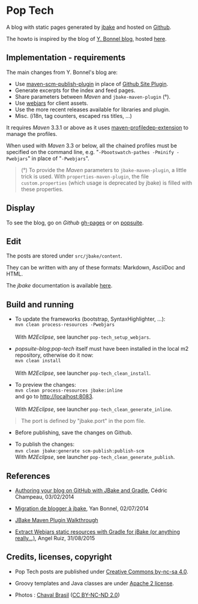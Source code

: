Pop Tech
========

A blog with static pages generated by [jbake](http://jbake.org) and hosted on [Github](https://github.com/atao60/pop-tech).

The howto is inspired by the blog of [Y. Bonnel blog](http://www.ybonnel.fr/), hosted [here](https://github.com/ybonnel/blog).

Implementation - requirements
----

The main changes from Y. Bonnel's blog are:

* Use [maven-scm-publish-plugin](http://maven.apache.org/plugins/maven-scm-publish-plugin/) in place of [Github Site Plugin](http://github.com/github/maven-plugins).
* Generate excerpts for the index and feed pages. 
* Share parameters between *Maven* and `jbake-maven-plugin` (°).
* Use [webjars](http://www.webjars.org/) for client assets.
* Use the more recent releases available for libraries and plugin.
* Misc. (i18n, tag counters, escaped rss titles, ...)

It requires *Maven* 3.3.1 or above as it uses [maven-profiledep-extension](https://github.com/sviperll/ozymandias/tree/master/maven-profiledep-extension) to manage the profiles.

When used with *Maven* 3.3 or below, all the chained profiles must be specified on the command line, e.g. "`-Pbootswatch-pathes -Pminify -Pwebjars`" in place of "`-Pwebjars`".

>(°) To provide the *Maven* parameters to `jbake-maven-plugin`, a little trick is used. With `properties-maven-plugin`, the file `custom.properties` (which usage is deprecated by jbake) is filled with these properties.

Display
----

To see the blog, go on *Github* [gh-pages](http://atao60.github.io/pop-tech) or on [popsuite](http://www.popsuite.net).

Edit
-----

The posts are stored under <code>src/jbake/content</code>.

They can be written with any of these formats: Markdown, AsciiDoc and HTML.

The *jbake* documentation is available [here](http://jbake.org/docs/). 

Build and running
------

* To update the frameworks (bootstrap, SyntaxHighlighter, ...):  
          `mvn clean process-resources -Pwebjars`  
&nbsp;            
With *M2Eclipse*, see launcher `pop-tech_setup_webjars`.          
      
* *popsuite-blog:pop-tech* itself must have been installed in the local m2 repository, otherwise do it now:  
          `mvn clean install`        
&nbsp;            
With *M2Eclipse*, see launcher `pop-tech_clean_install`.          

* To preview the changes:  
        `mvn clean process-resources jbake:inline`  
and go to [http://localhost:8083](http://localhost:8083).  
&nbsp;            
With *M2Eclipse*, see launcher `pop-tech_clean_generate_inline`.  

>The port is defined by "jbake.port" in the pom file.
      
* Before publishing, save the changes on Github.   

* To publish the changes:  
        `mvn clean jbake:generate scm-publish:publish-scm`
&nbsp;            
With *M2Eclipse*, see launcher `pop-tech_clean_generate_publish`.
	  
References
------	  

* [Authoring your blog on GitHub with JBake and Gradle](http://melix.github.io/blog/2014/02/hosting-jbake-github.html), Cédric Champeau, 03/02/2014 
  
* [Migration de blogger à jbake](http://www.ybonnel.fr/2014/07/migrate-blogger-to-jbake.html), Yan Bonnel, 02/07/2014

* [JBake Maven Plugin Walkthrough](http://docs.ingenieux.com.br/project/jbake/walkthrough.html)	 

* [Extract Webjars static resources with Gradle for jBake (or anything really...)](http://aruizca.com/extract-webjars-static-resources-with-gradle/), Angel Ruiz, 31/08/2015
	  
Credits, licenses, copyright
------

* Pop Tech posts are published under [Creative Commons by-nc-sa 4.0](http://creativecommons.org/licenses/by-nc-sa/4.0/).

* Groovy templates and Java classes are under [Apache 2 license](http://www.apache.org/licenses/LICENSE-2.0).

* Photos : [Chaval Brasil](https://www.flickr.com/photos/chavals/) ([CC BY-NC-ND 2.0](https://creativecommons.org/licenses/by-nc-nd/2.0/))